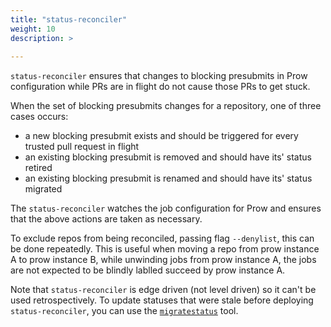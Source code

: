 ```yaml
---
title: "status-reconciler"
weight: 10
description: >
  
---
```


`status-reconciler` ensures that changes to blocking presubmits in Prow configuration while PRs are
in flight do not cause those PRs to get stuck.

When the set of blocking presubmits changes for a repository, one of three cases occurs:

- a new blocking presubmit exists and should be triggered for every trusted pull request in flight
- an existing blocking presubmit is removed and should have its' status retired
- an existing blocking presubmit is renamed and should have its' status migrated

The `status-reconciler` watches the job configuration for Prow and ensures that the above actions
are taken as necessary.

To exclude repos from being reconciled, passing flag `--denylist`, this can be done repeatedly.
This is useful when moving a repo from prow instance A to prow instance B, while unwinding jobs from
prow instance A, the jobs are not expected to be blindly lablled succeed by prow instance A.

Note that `status-reconciler` is edge driven (not level driven) so it can't be used retrospectively.
To update statuses that were stale before deploying `status-reconciler`,
you can use the [`migratestatus`](https://github.com/kubernetes-sigs/prow/tree/main/maintenance/migratestatus) tool.

